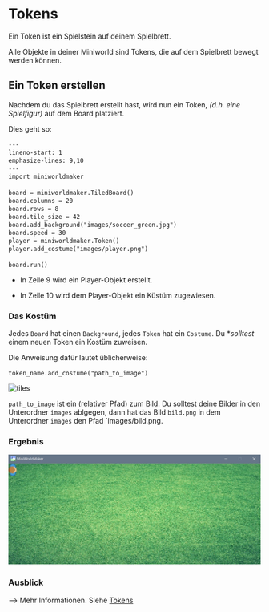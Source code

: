 Tokens
=======

Ein Token ist ein Spielstein auf deinem Spielbrett. 

Alle Objekte in deiner Miniworld sind Tokens, die auf dem Spielbrett bewegt werden können.

## Ein Token erstellen

Nachdem du das Spielbrett erstellt hast, wird nun ein Token, *(d.h. eine Spielfigur)* auf dem Board platziert.

Dies geht so:

```{code-block} python
---
lineno-start: 1
emphasize-lines: 9,10
---
import miniworldmaker

board = miniworldmaker.TiledBoard()
board.columns = 20
board.rows = 8
board.tile_size = 42
board.add_background("images/soccer_green.jpg")
board.speed = 30
player = miniworldmaker.Token()
player.add_costume("images/player.png")

board.run()
```

  * In Zeile 9 wird ein Player-Objekt erstellt.
  
  * In Zeile 10 wird dem Player-Objekt ein Küstüm zugewiesen. 

### Das Kostüm

Jedes `Board` hat einen `Background`, jedes `Token` hat ein `Costume`. Du **solltest* einem neuen Token ein Kostüm zuweisen. 

Die Anweisung dafür lautet üblicherweise:
```
token_name.add_costume("path_to_image")
```

![tiles](../images/add_costume.jpg)

`path_to_image` ist ein (relativer Pfad) zum Bild. Du solltest deine Bilder in den Unterordner `images` ablgegen, dann hat das Bild `bild.png` in dem Unterordner `images` den Pfad `images/bild.png.

### Ergebnis

![tiles](../_images/token.jpg)

### Ausblick

--> Mehr Informationen. Siehe [Tokens](../key_concepts/tokens.md)
